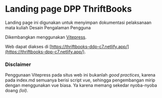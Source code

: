 # Landing page DPP ThriftBooks

Landing page ini digunakan untuk menyimpan dokumentasi pelaksanaan mata kuliah Desain Pengalaman Pengguna

Dikembangkan menggunakan [Vitepress](https://vitepress.vuejs.org/).

Web dapat diakses di [https://thriftbooks-ddp-c7.netlify.app/](https://thriftbooks-dpp-c7.netlify.app/).

### Disclaimer

Penggunaan Vitepress pada situs web ini bukanlah *good practices*, karena pada index.md semuanya berisi script vue,
sehingga pengembangan mirip dengan menggunakan vue biasa. Ya karena memang sekedar nyoba-nyoba doang *(lol)*.
